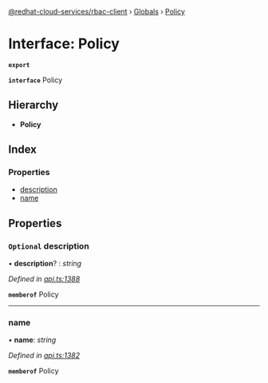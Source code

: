 [@redhat-cloud-services/rbac-client](../README.md) › [Globals](../globals.md) › [Policy](policy.md)

# Interface: Policy

**`export`** 

**`interface`** Policy

## Hierarchy

* **Policy**

## Index

### Properties

* [description](policy.md#optional-description)
* [name](policy.md#name)

## Properties

### `Optional` description

• **description**? : *string*

*Defined in [api.ts:1388](https://github.com/RedHatInsights/javascript-clients/blob/master/packages/rbac/api.ts#L1388)*

**`memberof`** Policy

___

###  name

• **name**: *string*

*Defined in [api.ts:1382](https://github.com/RedHatInsights/javascript-clients/blob/master/packages/rbac/api.ts#L1382)*

**`memberof`** Policy

